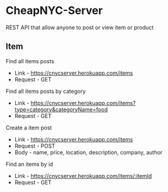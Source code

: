 # CheapNYC-Server

REST API that allow anyone to post or view item or product

## Item
Find all items posts
* Link - https://cnycserver.herokuapp.com/items
* Request - GET

Find all items posts by category
* Link - https://cnycserver.herokuapp.com/items?type=category&categoryName=food
* Request - GET

Create a item post
* Link - https://cnycserver.herokuapp.com/items
* Request - POST
* Body - name, price, location, description, company, author

Find an items by id
* Link - https://cnycserver.herokuapp.com/items/:itemId
* Request - GET